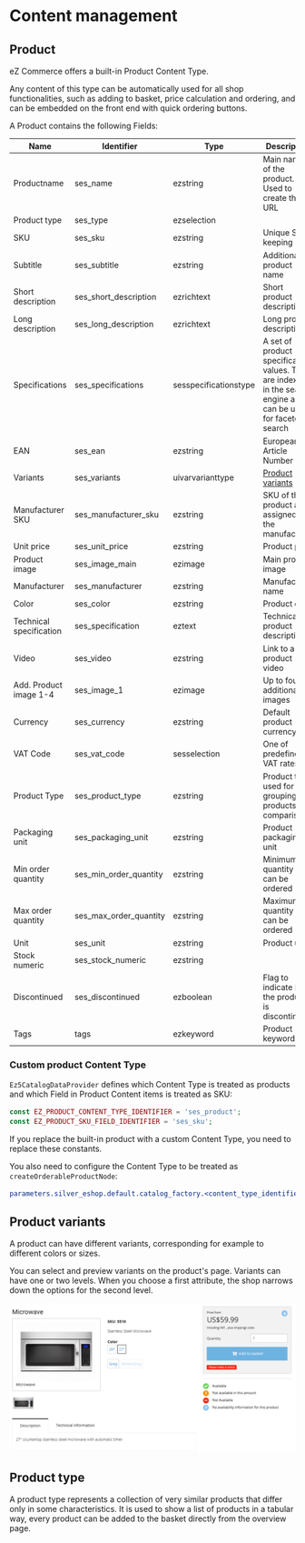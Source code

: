 # Content management

## Product

eZ Commerce offers a built-in Product Content Type.

Any content of this type can be automatically used for all shop functionalities,
such as adding to basket, price calculation and ordering,
and can be embedded on the front end with quick ordering buttons.

A Product contains the following Fields:

|Name | Identifier | Type | Description |
|---|---|---|---|
|Productname | ses_name | ezstring | Main name of the product. Used to create the URL |
|Product type | ses_type | ezselection | |
|SKU | ses_sku | ezstring | Unique Stock keeping unit |
|Subtitle | ses_subtitle | ezstring | Additional product name |
|Short description | ses_short_description | ezrichtext | Short product description |
|Long description | ses_long_description | ezrichtext | Long product description  |
|Specifications | ses_specifications | sesspecificationstype | A set of product specification values. They are indexed in the search engine and can be used for faceted search |
|EAN | ses_ean | ezstring | European Article Number |
|Variants | ses_variants | uivarvarianttype | [Product variants](#product-variants) |
|Manufacturer SKU | ses_manufacturer_sku | ezstring | SKU of the product  as assigned by the manufacturer |
|Unit price | ses_unit_price | ezstring | Product price |
|Product image | ses_image_main | ezimage | Main product image |
|Manufacturer | ses_manufacturer | ezstring | Manufacturer name |
|Color | ses_color | ezstring | Product color |
|Technical specification | ses_specification | eztext | Technical product description |
|Video | ses_video | ezstring | Link to a product video |
|Add. Product image 1-4 | ses_image_1 | ezimage | Up to four additional images | 
|Currency | ses_currency | ezstring | Default product currency |
|VAT Code | ses_vat_code | sesselection | One of predefined VAT rates |
|Product Type | ses_product_type | ezstring | Product type used for grouping products in comparison |
|Packaging unit | ses_packaging_unit | ezstring | Product packaging unit |
|Min order quantity | ses_min_order_quantity | ezstring | Minimum quantity that can be ordered |
|Max order quantity | ses_max_order_quantity | ezstring | Maximum quantity that can be ordered |
|Unit | ses_unit | ezstring | Product unit |
|Stock numeric | ses_stock_numeric | ezstring | |
|Discontinued | ses_discontinued | ezboolean | Flag to indicate if the product is discontinued |
|Tags | tags | ezkeyword | Product keywords |

### Custom product Content Type

`Ez5CatalogDataProvider` defines which Content Type is treated as products and which Field in Product Content items
is treated as SKU:

``` php
const EZ_PRODUCT_CONTENT_TYPE_IDENTIFIER = 'ses_product';
const EZ_PRODUCT_SKU_FIELD_IDENTIFIER = 'ses_sku';
```

If you replace the built-in product with a custom Content Type, you need to replace these constants.

You also need to configure the Content Type to be treated as `createOrderableProductNode`:

``` yaml
parameters.silver_eshop.default.catalog_factory.<content_type_identifier>: createOrderableProductNode
```

## Product variants

A product can have different variants, corresponding for example to different colors or sizes.

You can select and preview variants on the product's page.
Variants can have one or two levels.
When you choose a first attribute, the shop narrows down the options for the second level.

![Product detail](img/product_detail.png)

## Product type

A product type represents a collection of very similar products that differ only in some characteristics.
It is used to show a list of products in a tabular way, every product can be added to the basket directly from the overview page. 
